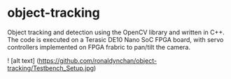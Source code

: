 # object-tracking
Object tracking and detection using the OpenCV library and written in C++.
The code is executed on a Terasic DE10 Nano SoC FPGA board, with servo controllers implemented on FPGA frabric to pan/tilt the camera. 

 
! [alt text] (https://github.com/ronaldynchan/object-tracking/Testbench_Setup.jpg)
